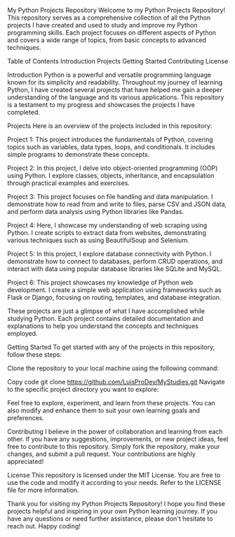 My Python Projects Repository
Welcome to my Python Projects Repository! This repository serves as a comprehensive collection of all the Python projects I have created and used to study and improve my Python programming skills. Each project focuses on different aspects of Python and covers a wide range of topics, from basic concepts to advanced techniques.

Table of Contents
Introduction
Projects
Getting Started
Contributing
License

Introduction
Python is a powerful and versatile programming language known for its simplicity and readability. Throughout my journey of learning Python, I have created several projects that have helped me gain a deeper understanding of the language and its various applications. This repository is a testament to my progress and showcases the projects I have completed.

Projects
Here is an overview of the projects included in this repository:

Project 1: This project introduces the fundamentals of Python, covering topics such as variables, data types, loops, and conditionals. It includes simple programs to demonstrate these concepts.

Project 2: In this project, I delve into object-oriented programming (OOP) using Python. I explore classes, objects, inheritance, and encapsulation through practical examples and exercises.

Project 3: This project focuses on file handling and data manipulation. I demonstrate how to read from and write to files, parse CSV and JSON data, and perform data analysis using Python libraries like Pandas.

Project 4: Here, I showcase my understanding of web scraping using Python. I create scripts to extract data from websites, demonstrating various techniques such as using BeautifulSoup and Selenium.

Project 5: In this project, I explore database connectivity with Python. I demonstrate how to connect to databases, perform CRUD operations, and interact with data using popular database libraries like SQLite and MySQL.

Project 6: This project showcases my knowledge of Python web development. I create a simple web application using frameworks such as Flask or Django, focusing on routing, templates, and database integration.

These projects are just a glimpse of what I have accomplished while studying Python. Each project contains detailed documentation and explanations to help you understand the concepts and techniques employed.

Getting Started
To get started with any of the projects in this repository, follow these steps:

Clone the repository to your local machine using the following command:

Copy code
git clone https://github.com/LuisProDev/MyStudies.git
Navigate to the specific project directory you want to explore:

Feel free to explore, experiment, and learn from these projects. You can also modify and enhance them to suit your own learning goals and preferences.

Contributing
I believe in the power of collaboration and learning from each other. If you have any suggestions, improvements, or new project ideas, feel free to contribute to this repository. Simply fork the repository, make your changes, and submit a pull request. Your contributions are highly appreciated!

License
This repository is licensed under the MIT License. You are free to use the code and modify it according to your needs. Refer to the LICENSE file for more information.

Thank you for visiting my Python Projects Repository! I hope you find these projects helpful and inspiring in your own Python learning journey. If you have any questions or need further assistance, please don't hesitate to reach out. Happy coding!
